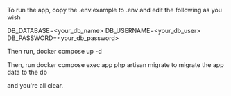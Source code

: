 To run the app, copy the .env.example to .env and edit the following as you wish 

DB_DATABASE=<your_db_name>
DB_USERNAME=<your_db_user>
DB_PASSWORD=<your_db_password>

Then run, 
docker compose up -d

Then, run docker compose exec app php artisan migrate
to migrate the app data to the db

and you're all clear.



